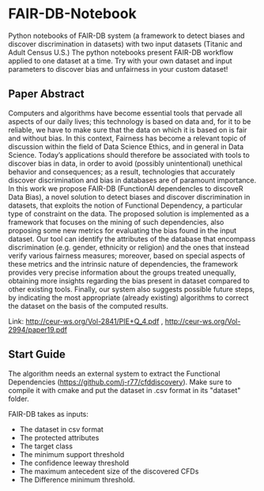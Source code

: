 # FAIR-DB-Notebook
Python notebooks of FAIR-DB system (a framework to detect biases and discover discrimination in datasets) with two input datasets (Titanic and Adult Census U.S.) The python notebooks present FAIR-DB workflow applied to one dataset at a time. Try with your own dataset and input parameters to discover bias and unfairness in your custom dataset!

## Paper Abstract
Computers and algorithms have become essential tools that pervade all aspects of our daily lives; this technology is based on data and, for it to be reliable, we have to make sure that the data on which it is based on is fair and without bias. In this context, Fairness has become a relevant topic of discussion within the field of Data Science Ethics, and in general in Data Science. Today’s applications should therefore be associated with tools to discover bias in data, in order to avoid (possibly unintentional) unethical behavior and consequences; as a result, technologies that accurately discover discrimination and bias in
databases are of paramount importance.
In this work we propose FAIR-DB (FunctionAl dependencIes to discoveR Data Bias), a novel solution to detect biases and discover discrimination in datasets, that exploits the notion of Functional Dependency, a particular type of constraint on the data. The proposed solution is implemented as a framework that focuses on the mining of such dependencies, also proposing some new metrics for evaluating the bias found in the input dataset. Our tool can identify the attributes of the database that encompass discrimination (e.g. gender, ethnicity or religion) and the ones that instead verify various fairness measures; moreover, based on special aspects of these metrics and the intrinsic nature of dependencies, the framework provides very precise information about the groups treated unequally, obtaining more insights regarding the bias present in dataset compared to other existing tools. Finally, our system also suggests possible future steps, by indicating the most appropriate (already existing) algorithms to correct the dataset on the basis of the computed results.

Link: http://ceur-ws.org/Vol-2841/PIE+Q_4.pdf , http://ceur-ws.org/Vol-2994/paper19.pdf

## Start Guide

The algorithm needs an external system to extract the Functional Dependencies (https://github.com/j-r77/cfddiscovery). Make sure to compile it with cmake and put the dataset in .csv format in its "dataset" folder. 

FAIR-DB takes as inputs:
- The dataset in csv format
- The protected attributes 
- The target class
- The minimum support threshold
- The confidence leeway threshold
- The maximum antecedent size of the discovered CFDs
- The Difference minimum threshold.
